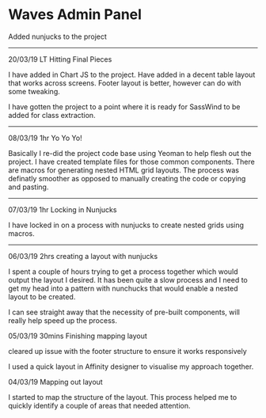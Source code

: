 # Waves Admin Panel



Added nunjucks to the project

----

20/03/19 LT Hitting Final Pieces

I have added in Chart JS to the project. Have added in a decent table layout that works across screens.
Footer layout is better, however can do with some tweaking.

I have gotten the project to a point where it is ready for SassWind to be added for class extraction.

----

08/03/19 1hr Yo Yo Yo!

Basically I re-did the project code base using Yeoman to help flesh out the project.
I have created template files for those common components.
There are macros for generating nested HTML grid layouts.
The process was definatly smoother as opposed to manually creating the code or copying and pasting.

----

07/03/19 1hr Locking in Nunjucks

I have locked in on a process with nunjucks to create nested grids using macros.

---

06/03/19 2hrs creating a layout with nunjucks

I spent a couple of hours trying to get a process together which would output the layout I desired. It has been quite a slow process and I need to get my head into a pattern with nunchucks that would enable a nested layout to be created.

I can see straight away that the necessity of pre-built components, will really help speed up the process.

05/03/19 30mins Finishing mapping layout

cleared up issue with the footer structure to ensure it works responsively

I used a quick layout in Affinity designer to visualise my approach together.

04/03/19 Mapping out layout

I started to map the structure of the layout. This process helped me to quickly identify a couple of areas that needed attention.
